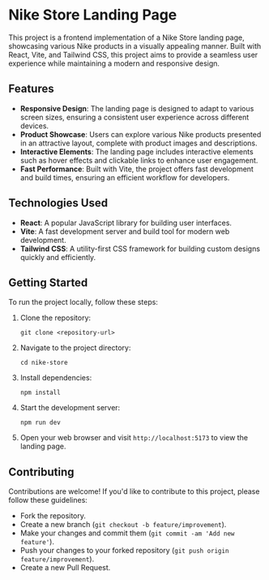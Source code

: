 # Nike Store Landing Page

This project is a frontend implementation of a Nike Store landing page, showcasing various Nike products in a visually appealing manner. Built with React, Vite, and Tailwind CSS, this project aims to provide a seamless user experience while maintaining a modern and responsive design.

## Features

- **Responsive Design**: The landing page is designed to adapt to various screen sizes, ensuring a consistent user experience across different devices.
- **Product Showcase**: Users can explore various Nike products presented in an attractive layout, complete with product images and descriptions.
- **Interactive Elements**: The landing page includes interactive elements such as hover effects and clickable links to enhance user engagement.
- **Fast Performance**: Built with Vite, the project offers fast development and build times, ensuring an efficient workflow for developers.

## Technologies Used

- **React**: A popular JavaScript library for building user interfaces.
- **Vite**: A fast development server and build tool for modern web development.
- **Tailwind CSS**: A utility-first CSS framework for building custom designs quickly and efficiently.

## Getting Started

To run the project locally, follow these steps:

1. Clone the repository:

   ```
   git clone <repository-url>
   ```

2. Navigate to the project directory:

   ```
   cd nike-store
   ```

3. Install dependencies:

   ```
   npm install
   ```

4. Start the development server:

   ```
   npm run dev
   ```

5. Open your web browser and visit `http://localhost:5173` to view the landing page.

## Contributing

Contributions are welcome! If you'd like to contribute to this project, please follow these guidelines:

- Fork the repository.
- Create a new branch (`git checkout -b feature/improvement`).
- Make your changes and commit them (`git commit -am 'Add new feature'`).
- Push your changes to your forked repository (`git push origin feature/improvement`).
- Create a new Pull Request.

